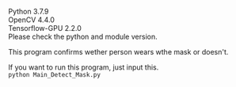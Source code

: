 Python 3.7.9  
OpenCV 4.4.0  
Tensorflow-GPU 2.2.0  
Please check the python and module version.  
  
This program confirms wether person wears wthe mask or doesn't.  
  
If you want to run this program, just input this.  
`python Main_Detect_Mask.py`
